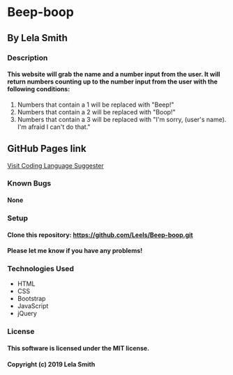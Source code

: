 # Beep-boop
## By Lela Smith

### Description
#### This website will grab the name and a number input from the user. It will return numbers counting up to the number input from the user with the following conditions:
  1. Numbers that contain a 1 will be replaced with "Beep!"
  2. Numbers that contain a 2 will be replaced with "Boop!"
  3. Numbers that contain a 3 will be replaced with "I'm sorry, (user's name). I'm afraid I can't do that."

## GitHub Pages link

  [Visit Coding Language Suggester](http://leels.github.io/Beep-boop/)

### Known Bugs
#### None

### Setup
#### Clone this repository: https://github.com/Leels/Beep-boop.git

#### Please let me know if you have any problems!

### Technologies Used
* HTML
* CSS
* Bootstrap
* JavaScript
* jQuery

### License
#### This software is licensed under the MIT license.

#### Copyright (c) 2019 Lela Smith
